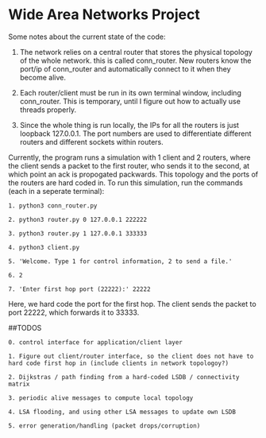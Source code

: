 # Wide Area Networks Project

Some notes about the current state of the code:

1. The network relies on a central router that stores the physical topology of the whole network. this is called conn_router. New routers know the port/ip of conn_router and automatically connect to it when they become alive. 



2. Each router/client must be run in its own terminal window, including conn_router. This is temporary, until I figure out how to actually use threads properly. 

3. Since the whole thing is run locally, the IPs for all the routers is just loopback 127.0.0.1. The port numbers are used to differentiate different routers and different sockets within routers. 

Currently, the program runs a simulation with 1 client and 2 routers, where the client sends a packet to the first router, who sends it to the second, at which point an ack is propogated packwards. This topology and the ports of the routers are hard coded in. To run this simulation, run the commands (each in a seperate terminal): 
```
1. python3 conn_router.py  
```
```
2. python3 router.py 0 127.0.0.1 222222
```
```
3. python3 router.py 1 127.0.0.1 333333 
```
```
4. python3 client.py 
```
```
5. 'Welcome. Type 1 for control information, 2 to send a file.' 
```
```
6. 2 
```
```
7. 'Enter first hop port (22222):' 22222 
```
Here, we hard code the port for the first hop. The client sends the packet to port 22222, which forwards it to 33333.

##TODOS
```
0. control interface for application/client layer 
```
```
1. Figure out client/router interface, so the client does not have to hard code first hop in (include clients in network topologoy?)
```
```
2. Dijkstras / path finding from a hard-coded LSDB / connectivity matrix 
```
```
3. periodic alive messages to compute local topology 
```
```
4. LSA flooding, and using other LSA messages to update own LSDB 
```
```
5. error generation/handling (packet drops/corruption)
```

    

